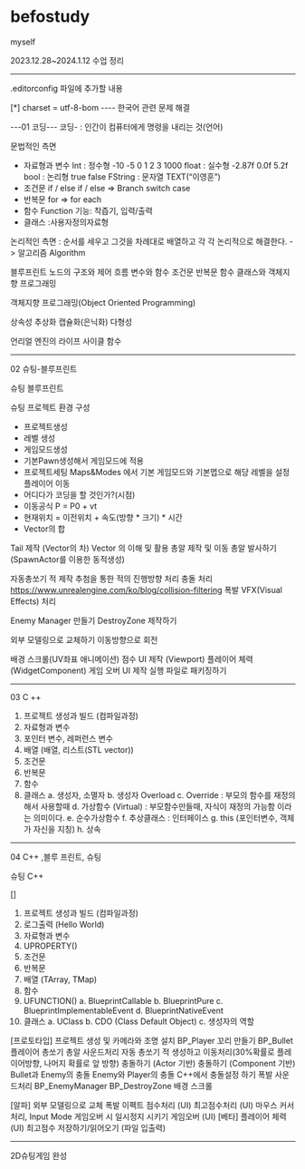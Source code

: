 # befostudy
myself


2023.12.28~2024.1.12 수업 정리

-----
.editorconfig 파일에 추가할 내용

[*]
charset = utf-8-bom 
---- 한국어 관련 문제 해결


---01 코딩---
코딩-
: 인간이 컴퓨터에게 명령을 내리는 것(언어)

문법적인 측면
-	자료형과 변수
Int : 정수형 -10 -5 0 1 2 3 1000
float : 실수형 -2.87f 0.0f 5.2f
bool : 논리형 true false
FString : 문자열 TEXT(“이영훈”)
-	조건문
if / else if / else => Branch
switch case 
-	반복문
for => for each
-	함수
Function 기능: 착즙기, 입력/출력
-	클래스
:사용자정의자료형


논리적인 측면
: 순서를 세우고 그것을 차례대로 배열하고 각 각 논리적으로 해결한다.
-> 알고리즘 Algorithm

블루프린트 노드의 구조와 제어 흐름
변수와 함수
조건문
반복문
함수
클래스와 객체지향 프로그래밍

객체지향 프로그래밍(Object Oriented Programming)

상속성
추상화
캡슐화(은닉화)
다형성

언리얼 엔진의 라이프 사이클 함수


--------------------

02 슈팅-블루프린트

슈팅 블루프린트

슈팅 프로젝트 환경 구성
-	프로젝트생성
-	레벨 생성
-	게임모드생성
-	기본Pawn생성해서 게임모드에 적용
-	프로젝트세팅 Maps&Modes 에서 기본 게임모드와 기본맵으로 해당 레벨을 설정
플레이어 이동
-	어디다가 코딩을 할 것인가?(시점)
-	이동공식 P = P0 + vt
-	현재위치 = 이전위치 + 속도(방향 * 크기) * 시간
-	Vector의 합

Tail 제작 (Vector의 차)
Vector 의 이해 및 활용
총알 제작 및 이동
총알 발사하기 (SpawnActor를 이용한 동적생성)

자동총쏘기
적 제작
추첨을 통한 적의 진행방향 처리
충돌 처리
https://www.unrealengine.com/ko/blog/collision-filtering
폭발 VFX(Visual Effects) 처리

Enemy Manager 만들기
DestroyZone 제작하기

외부 모델링으로 교체하기
이동방향으로 회전

배경 스크롤(UV좌표 애니메이션)
점수 UI 제작 (Viewport)
플레이어 체력 (WidgetComponent)
게임 오버 UI 제작
실행 파일로 패키징하기

-----------------------


03  C ++ 

1.	프로젝트 생성과 빌드 (컴파일과정)
2.	자료형과 변수
3.	포인터 변수, 레퍼런스 변수
4.	배열 (배열, 리스트(STL vector))
5.	조건문
6.	반복문
7.	함수
8.	클래스
a.	생성자, 소멸자
b.	생성자 Overload
c.	Override : 부모의 함수를 재정의 해서 사용할때 
d.	가상함수 (Virtual) : 부모함수만들때, 자식이 재정의 가능함 이라는 의미이다.
e.	순수가상함수
f.	추상클래스 : 인터페이스
g.	this (포인터변수, 객체가 자신을 지칭)
h.	상속


--------------------------

04 C++ ,블루 프린트, 슈팅

슈팅 C++

[]
1.	프로젝트 생성과 빌드 (컴파일과정)
2.	로그출력 (Hello World)
3.	자료형과 변수
4.	UPROPERTY()
5.	조건문
6.	반복문
7.	배열 (TArray, TMap)
8.	함수
9.	UFUNCTION()
a.	BlueprintCallable
b.	BlueprintPure
c.	BlueprintImplementableEvent
d.	BlueprintNativeEvent
10.	클래스
a.	UClass
b.	CDO (Class Default Object)
c.	생성자의 역할





[프로토타입]
프로젝트 생성 및 카메라와 조명 설치
BP_Player 
꼬리 만들기
BP_Bullet 
플레이어 총쏘기
총알 사운드처리
자동 총쏘기
적 생성하고 이동처리(30%확률로 플레이어방향, 나머지 확률로 앞 방향)
충돌하기 (Actor 기반)
충돌하기 (Component 기반)
Bullet과 Enemy의 충돌
Enemy와 Player의 충돌
C++에서 충돌설정 하기
폭발 사운드처리
BP_EnemyManager
BP_DestroyZone
배경 스크롤

[알파]
외부 모델링으로 교체
폭발 이펙트
점수처리 (UI)
최고점수처리 (UI) 
마우스 커서 처리, Input Mode
게임오버 시 일시정지 시키기
게임오버 (UI)
[베타]
플레이어 체력 (UI)
최고점수 저장하기/읽어오기 (파일 입출력)


----------------------------



2D슈팅게임 완성